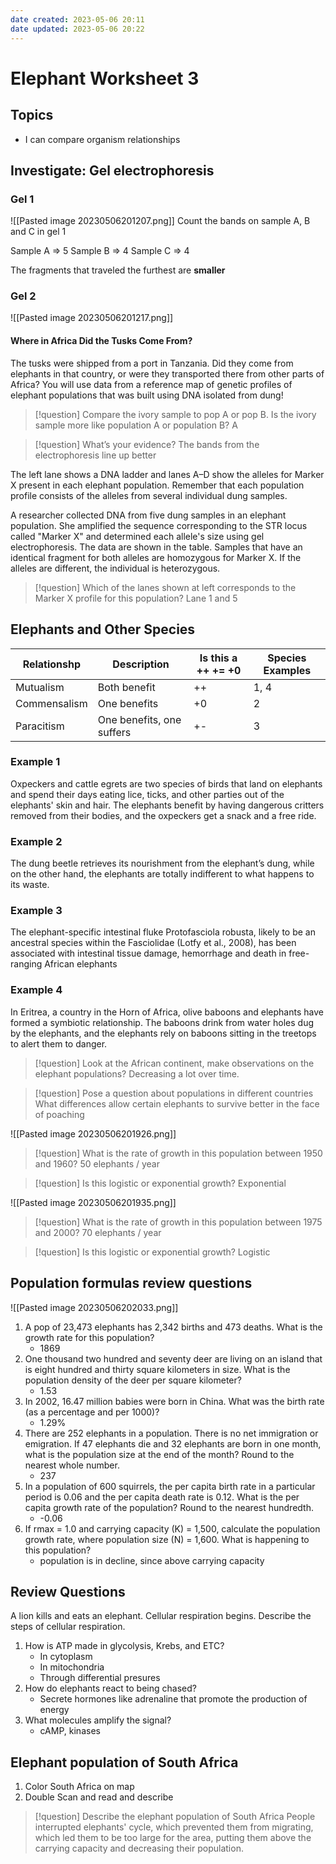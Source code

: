 ```yaml
---
date created: 2023-05-06 20:11
date updated: 2023-05-06 20:22
---
```


# Elephant Worksheet 3

## Topics

- I can compare organism relationships

## Investigate: Gel electrophoresis

### Gel 1

![[Pasted image 20230506201207.png]]
Count the  bands on  sample A, B and C in gel 1

Sample A => 5
Sample B => 4
Sample C => 4

The fragments that traveled the furthest are **smaller**

### Gel 2

![[Pasted image 20230506201217.png]]

#### Where in Africa Did the Tusks Come From?

The tusks were shipped from a port in Tanzania. Did they come from elephants in that country, or were they transported there from other parts of Africa? You will use data from a reference map of genetic profiles of elephant populations that was built using DNA isolated from dung!

> [!question] Compare the ivory sample to pop A or pop B. Is the ivory sample more like population A or population B?
> A

> [!question] What’s your evidence?
> The bands from the electrophoresis line up better 

The left lane shows a DNA ladder and lanes A–D show the alleles for Marker X present in each elephant population. Remember that each population profile consists of the alleles from several individual dung samples.

A researcher collected DNA from five dung samples in an elephant population. She amplified the sequence corresponding to the STR locus called "Marker X" and determined each allele's size using gel electrophoresis. The data are shown in the table. Samples that have an identical fragment for both alleles are homozygous for Marker X. If the alleles are different, the individual is heterozygous.

> [!question] Which of the lanes shown at left corresponds to the Marker X profile for this population?
> Lane 1 and 5

## Elephants and Other Species

| Relationshp  | Description               | Is this a ++ += +0 | Species Examples |
| ------------ | ------------------------- | ------------------ | ---------------- |
| Mutualism    | Both benefit              | ++                 | 1, 4             |
| Commensalism | One benefits              | +0                 | 2                |
| Paracitism   | One benefits, one suffers | +-                 | 3                | 

### Example 1

Oxpeckers and cattle egrets are two species of birds that land on elephants and spend their days eating lice, ticks, and other parties out of the elephants' skin and hair. The elephants benefit by having dangerous critters removed from their bodies, and the oxpeckers get a snack and a free ride.

### Example 2

The dung beetle retrieves its nourishment from the elephant’s dung, while on the other hand, the elephants are totally indifferent to what happens to its waste.

### Example 3

The elephant-specific intestinal fluke Protofasciola robusta, likely to be an ancestral species within the Fasciolidae (Lotfy et al., 2008), has been associated with intestinal tissue damage, hemorrhage and death in free-ranging African elephants

### Example 4

In Eritrea, a country in the Horn of Africa, olive baboons and elephants have formed a symbiotic relationship. The baboons drink from water holes dug by the elephants, and the elephants rely on baboons sitting in the treetops to alert them to danger.

> [!question] Look at the African continent, make observations on the elephant populations?
> Decreasing a lot over time.

> [!question] Pose a question about populations in different countries
> What differences allow certain elephants to survive better in the face of poaching

![[Pasted image 20230506201926.png]]

> [!question] What is the rate of growth in this population between 1950 and 1960?
> 50 elephants / year

> [!question] Is this logistic or exponential growth?
> Exponential

![[Pasted image 20230506201935.png]]

> [!question] What is the rate of growth in this population between 1975 and 2000?
> 70 elephants / year

> [!question] Is this logistic or exponential growth?
> Logistic

## Population formulas review questions

![[Pasted image 20230506202033.png]]

1. A pop of 23,473 elephants has 2,342 births and 473 deaths. What is the growth rate for this population?
	- 1869
2. One thousand two hundred and seventy deer are living on an island that is eight hundred and thirty square kilometers in size. What is the population density of the deer per square kilometer?
	- 1.53
3. In 2002, 16.47 million babies were born in China. What was the birth rate (as a percentage and per 1000)?
	- 1.29%
4. There are 252 elephants in a population. There is no net immigration or emigration. If 47 elephants die and 32 elephants are born in one month, what is the population size at the end of the month? Round to the nearest whole number.
	- 237
5. In a population of 600 squirrels, the per capita birth rate in a particular period is 0.06 and the per capita death rate is 0.12. What is the per capita growth rate of the population? Round to the nearest hundredth.
	- -0.06
6. If rmax = 1.0 and carrying capacity (K) = 1,500, calculate the population growth rate, where population size (N) = 1,600. What is happening to this population?
	- population is in decline, since above carrying capacity

## Review Questions

A lion kills and eats an elephant. Cellular respiration begins. Describe the steps of cellular respiration.

1. How is ATP made in glycolysis, Krebs, and ETC?
	- In cytoplasm
	- In mitochondria
	- Through differential presures
2. How do elephants react to being chased?
	- Secrete hormones like adrenaline that promote the production of energy
3. What molecules amplify the signal?
	- cAMP, kinases

## Elephant population of South Africa

1. Color South Africa on map
2. Double Scan and read and describe

> [!question] Describe the elephant population of South Africa
> People interrupted elephants' cycle, which prevented them from migrating, which led them to be too large for the area, putting them above the carrying capacity and decreasing their population.
